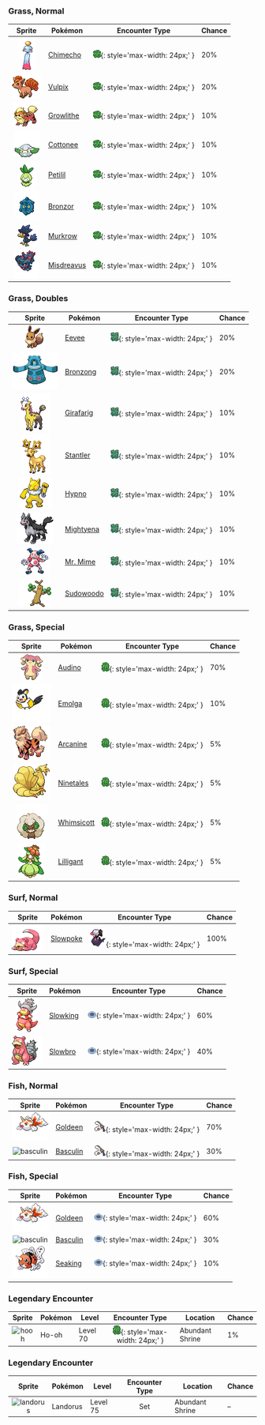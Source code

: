 

### Grass, Normal

| Sprite | Pokémon | Encounter Type | Chance |
| :---: | --- | :---: | --- |
| ![chimecho](../assets/sprites/chimecho/front.gif) | [Chimecho](../pokemon/chimecho.md/) | ![Grass, Normal](../assets/encounter_types/grass_normal.png){: style='max-width: 24px;' } | 20% |
| ![vulpix](../assets/sprites/vulpix/front.gif) | [Vulpix](../pokemon/vulpix.md/) | ![Grass, Normal](../assets/encounter_types/grass_normal.png){: style='max-width: 24px;' } | 20% |
| ![growlithe](../assets/sprites/growlithe/front.gif) | [Growlithe](../pokemon/growlithe.md/) | ![Grass, Normal](../assets/encounter_types/grass_normal.png){: style='max-width: 24px;' } | 10% |
| ![cottonee](../assets/sprites/cottonee/front.gif) | [Cottonee](../pokemon/cottonee.md/) | ![Grass, Normal](../assets/encounter_types/grass_normal.png){: style='max-width: 24px;' } | 10% |
| ![petilil](../assets/sprites/petilil/front.gif) | [Petilil](../pokemon/petilil.md/) | ![Grass, Normal](../assets/encounter_types/grass_normal.png){: style='max-width: 24px;' } | 10% |
| ![bronzor](../assets/sprites/bronzor/front.gif) | [Bronzor](../pokemon/bronzor.md/) | ![Grass, Normal](../assets/encounter_types/grass_normal.png){: style='max-width: 24px;' } | 10% |
| ![murkrow](../assets/sprites/murkrow/front.gif) | [Murkrow](../pokemon/murkrow.md/) | ![Grass, Normal](../assets/encounter_types/grass_normal.png){: style='max-width: 24px;' } | 10% |
| ![misdreavus](../assets/sprites/misdreavus/front.gif) | [Misdreavus](../pokemon/misdreavus.md/) | ![Grass, Normal](../assets/encounter_types/grass_normal.png){: style='max-width: 24px;' } | 10%

### Grass, Doubles

| Sprite | Pokémon | Encounter Type | Chance |
| :---: | --- | :---: | --- |
| ![eevee](../assets/sprites/eevee/front.gif) | [Eevee](../pokemon/eevee.md/) | ![Grass, Doubles](../assets/encounter_types/grass_doubles.png){: style='max-width: 24px;' } | 20% |
| ![bronzong](../assets/sprites/bronzong/front.gif) | [Bronzong](../pokemon/bronzong.md/) | ![Grass, Doubles](../assets/encounter_types/grass_doubles.png){: style='max-width: 24px;' } | 20% |
| ![girafarig](../assets/sprites/girafarig/front.gif) | [Girafarig](../pokemon/girafarig.md/) | ![Grass, Doubles](../assets/encounter_types/grass_doubles.png){: style='max-width: 24px;' } | 10% |
| ![stantler](../assets/sprites/stantler/front.gif) | [Stantler](../pokemon/stantler.md/) | ![Grass, Doubles](../assets/encounter_types/grass_doubles.png){: style='max-width: 24px;' } | 10% |
| ![hypno](../assets/sprites/hypno/front.gif) | [Hypno](../pokemon/hypno.md/) | ![Grass, Doubles](../assets/encounter_types/grass_doubles.png){: style='max-width: 24px;' } | 10% |
| ![mightyena](../assets/sprites/mightyena/front.gif) | [Mightyena](../pokemon/mightyena.md/) | ![Grass, Doubles](../assets/encounter_types/grass_doubles.png){: style='max-width: 24px;' } | 10% |
| ![mr-mime](../assets/sprites/mr-mime/front.gif) | [Mr. Mime](../pokemon/mr-mime.md/) | ![Grass, Doubles](../assets/encounter_types/grass_doubles.png){: style='max-width: 24px;' } | 10% |
| ![sudowoodo](../assets/sprites/sudowoodo/front.gif) | [Sudowoodo](../pokemon/sudowoodo.md/) | ![Grass, Doubles](../assets/encounter_types/grass_doubles.png){: style='max-width: 24px;' } | 10%

### Grass, Special

| Sprite | Pokémon | Encounter Type | Chance |
| :---: | --- | :---: | --- |
| ![audino](../assets/sprites/audino/front.gif) | [Audino](../pokemon/audino.md/) | ![Grass, Special](../assets/encounter_types/grass_special.png){: style='max-width: 24px;' } | 70% |
| ![emolga](../assets/sprites/emolga/front.gif) | [Emolga](../pokemon/emolga.md/) | ![Grass, Special](../assets/encounter_types/grass_special.png){: style='max-width: 24px;' } | 10% |
| ![arcanine](../assets/sprites/arcanine/front.gif) | [Arcanine](../pokemon/arcanine.md/) | ![Grass, Special](../assets/encounter_types/grass_special.png){: style='max-width: 24px;' } | 5% |
| ![ninetales](../assets/sprites/ninetales/front.gif) | [Ninetales](../pokemon/ninetales.md/) | ![Grass, Special](../assets/encounter_types/grass_special.png){: style='max-width: 24px;' } | 5% |
| ![whimsicott](../assets/sprites/whimsicott/front.gif) | [Whimsicott](../pokemon/whimsicott.md/) | ![Grass, Special](../assets/encounter_types/grass_special.png){: style='max-width: 24px;' } | 5% |
| ![lilligant](../assets/sprites/lilligant/front.gif) | [Lilligant](../pokemon/lilligant.md/) | ![Grass, Special](../assets/encounter_types/grass_special.png){: style='max-width: 24px;' } | 5%

### Surf, Normal

| Sprite | Pokémon | Encounter Type | Chance |
| :---: | --- | :---: | --- |
| ![slowpoke](../assets/sprites/slowpoke/front.gif) | [Slowpoke](../pokemon/slowpoke.md/) | ![Surf, Normal](../assets/encounter_types/surf_normal.png){: style='max-width: 24px;' } | 100%

### Surf, Special

| Sprite | Pokémon | Encounter Type | Chance |
| :---: | --- | :---: | --- |
| ![slowking](../assets/sprites/slowking/front.gif) | [Slowking](../pokemon/slowking.md/) | ![Surf, Special](../assets/encounter_types/surf_special.png){: style='max-width: 24px;' } | 60% |
| ![slowbro](../assets/sprites/slowbro/front.gif) | [Slowbro](../pokemon/slowbro.md/) | ![Surf, Special](../assets/encounter_types/surf_special.png){: style='max-width: 24px;' } | 40%

### Fish, Normal

| Sprite | Pokémon | Encounter Type | Chance |
| :---: | --- | :---: | --- |
| ![goldeen](../assets/sprites/goldeen/front.gif) | [Goldeen](../pokemon/goldeen.md/) | ![Fish, Normal](../assets/encounter_types/fish_normal.png){: style='max-width: 24px;' } | 70% |
| ![basculin](../assets/sprites/basculin/front.gif) | [Basculin](../pokemon/basculin.md/) | ![Fish, Normal](../assets/encounter_types/fish_normal.png){: style='max-width: 24px;' } | 30%

### Fish, Special

| Sprite | Pokémon | Encounter Type | Chance |
| :---: | --- | :---: | --- |
| ![goldeen](../assets/sprites/goldeen/front.gif) | [Goldeen](../pokemon/goldeen.md/) | ![Fish, Special](../assets/encounter_types/fish_special.png){: style='max-width: 24px;' } | 60% |
| ![basculin](../assets/sprites/basculin/front.gif) | [Basculin](../pokemon/basculin.md/) | ![Fish, Special](../assets/encounter_types/fish_special.png){: style='max-width: 24px;' } | 30% |
| ![seaking](../assets/sprites/seaking/front.gif) | [Seaking](../pokemon/seaking.md/) | ![Fish, Special](../assets/encounter_types/fish_special.png){: style='max-width: 24px;' } | 10% |

### Legendary Encounter

| Sprite | Pokémon | Level | Encounter Type | Location | Chance |
| :---: | --- | --- | :---: | --- | --- |
| ![hooh](../assets/sprites/hooh/front.gif) | Ho-oh | Level 70 | ![grass_special](../assets/encounter_types/grass_special.png){: style='max-width: 24px;' } | Abundant Shrine | 1% |

### Legendary Encounter

| Sprite | Pokémon | Level | Encounter Type | Location | Chance |
| :---: | --- | --- | :---: | --- | --- |
| ![landorus](../assets/sprites/landorus/front.gif) | Landorus | Level 75 | Set | Abundant Shrine | – |
